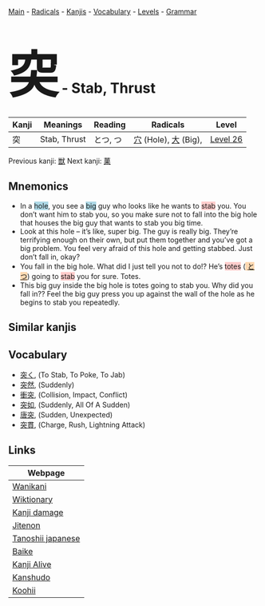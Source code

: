 <style> bigfont {font-size: 100px}</style>
[Main](../README.md) -
[Radicals](../radicals.md) -
[Kanjis](../kanjis.md) -
[Vocabulary](../vocabulary.md) -
[Levels](../levels.md) -
[Grammar](../grammar.md)
# <bigfont> 突</bigfont> - Stab, Thrust 

| Kanji | Meanings | Reading | Radicals | Level |
| --- | --- | --- | --- | --- |
| 突 | Stab, Thrust | とつ, つ | [穴](../radicals/穴.md) (Hole), [大](../radicals/大.md) (Big),  | [Level 26](../levels/wk_level26.md) |

Previous kanji: [獣](獣.md) Next kanji: [菓](菓.md) 

## Mnemonics
 * In a <span style="background-color:#ADD8E6"> hole</span>, you see a <span style="background-color:#ADD8E6"> big</span> guy who looks like he wants to <span style="background-color:#ffcccb"> stab</span> you. You don’t want him to stab you, so you make sure not to fall into the big hole that houses the big guy that wants to stab you big time.
* Look at this hole – it’s like, super big. The guy is really big. They’re terrifying enough on their own, but put them together and you’ve got a big problem. You feel very afraid of this hole and getting stabbed. Just don’t fall in, okay?
* You fall in the big hole. What did I just tell you not to do!? He’s <span style="background-color:#ffcccb"> totes</span> (<span style="background-color:#fed8b1"> [とつ](https://jisho.org/search/とつ)</span>) going to <span style="background-color:#ffcccb"> stab</span> you for sure. Totes.
* This big guy inside the big hole is totes going to stab you. Why did you fall in?? Feel the big guy press you up against the wall of the hole as he begins to stab you repeatedly.


## Similar kanjis
 


## Vocabulary
 * [突く](../vocabulary/突.md), (To Stab, To Poke, To Jab)
* [突然](../vocabulary/突.md), (Suddenly)
* [衝突](../vocabulary/突.md), (Collision, Impact, Conflict)
* [突如](../vocabulary/突.md), (Suddenly, All Of A Sudden)
* [唐突](../vocabulary/突.md), (Sudden, Unexpected)
* [突貫](../vocabulary/突.md), (Charge, Rush, Lightning Attack)



## Links 

| Webpage |
| --- |
| [Wanikani          ](https://www.wanikani.com/kanji/突) |
| [Wiktionary        ](https://en.wiktionary.org/wiki/突) |
| [Kanji damage      ](http://www.kanjidamage.com/kanji/search?utf8=✓&q=突) |
| [Jitenon           ](https://jitenon.com/kanji/突) |
| [Tanoshii japanese ](https://www.tanoshiijapanese.com/dictionary/kanji.cfm?k=突) |
| [Baike             ](https://baike.baidu.com/item/突) |
| [Kanji Alive       ](https://app.kanjialive.com/突) |
| [Kanshudo          ](https://www.kanshudo.com/searchmn?q=突) |
| [Koohii            ](https://kanji.koohii.com/study/kanji/突) |
